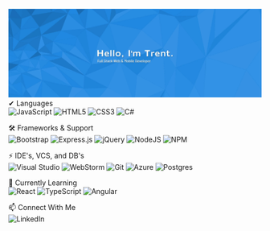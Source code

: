 <img src="githubReadMeBannerBackground.jpg"></img>
✔ Languages
<br/>
![JavaScript](https://img.shields.io/badge/javascript-%23323330.svg?style=for-the-badge&logo=javascript&logoColor=%23F7DF1E)
![HTML5](https://img.shields.io/badge/html5-%23E34F26.svg?style=for-the-badge&logo=html5&logoColor=white)
![CSS3](https://img.shields.io/badge/css3-%231572B6.svg?style=for-the-badge&logo=css3&logoColor=white)
![C#](https://img.shields.io/badge/c%23-%23239120.svg?style=for-the-badge&logo=c-sharp&logoColor=white)

🛠 Frameworks & Support
<br/>
![Bootstrap](https://img.shields.io/badge/bootstrap-%23563D7C.svg?style=for-the-badge&logo=bootstrap&logoColor=white)
![Express.js](https://img.shields.io/badge/express.js-%23404d59.svg?style=for-the-badge&logo=express&logoColor=%2361DAFB)
![jQuery](https://img.shields.io/badge/jquery-%230769AD.svg?style=for-the-badge&logo=jquery&logoColor=white)
![NodeJS](https://img.shields.io/badge/node.js-6DA55F?style=for-the-badge&logo=node.js&logoColor=white)
![NPM](https://img.shields.io/badge/NPM-%23000000.svg?style=for-the-badge&logo=npm&logoColor=white)
 
 ⚡ IDE's, VCS, and DB's
 <br/>
 ![Visual Studio](https://img.shields.io/badge/Visual%20Studio-5C2D91.svg?style=for-the-badge&logo=visual-studio&logoColor=white)
 ![WebStorm](https://img.shields.io/badge/webstorm-143?style=for-the-badge&logo=webstorm&logoColor=white&color=black)
 ![Git](https://img.shields.io/badge/git-%23F05033.svg?style=for-the-badge&logo=git&logoColor=white)
 ![Azure](https://img.shields.io/badge/azure-%230072C6.svg?style=for-the-badge&logo=azure-devops&logoColor=white)
 ![Postgres](https://img.shields.io/badge/postgres-%23316192.svg?style=for-the-badge&logo=postgresql&logoColor=white)
 
🌱 Currently Learning
<br/>
![React](https://img.shields.io/badge/react-%2320232a.svg?style=for-the-badge&logo=react&logoColor=%2361DAFB)
![TypeScript](https://img.shields.io/badge/typescript-%23007ACC.svg?style=for-the-badge&logo=typescript&logoColor=white)
![Angular](https://img.shields.io/badge/angular-%23DD0031.svg?style=for-the-badge&logo=angular&logoColor=white)

 📫 Connect With Me
 <br/>
 ![LinkedIn](https://img.shields.io/badge/linkedin-%230077B5.svg?style=for-the-badge&logo=linkedin&logoColor=white)
 
 
<!--
### Hi there 👋
**TrentD815/TrentD815** is a ✨ _special_ ✨ repository because its `README.md` (this file) appears on your GitHub profile.

Here are some ideas to get you started:

- 🔭 I’m currently working on ...
- 🌱 I’m currently learning ...
- 👯 I’m looking to collaborate on ...
- 🤔 I’m looking for help with ...
- 💬 Ask me about ...
- 📫 How to reach me: ...
- 😄 Pronouns: ...
- ⚡ Fun fact: ...
-->

